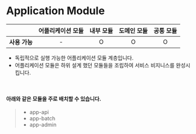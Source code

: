# Application Module

|           | **어플리케이션 모듈** | **내부 모듈** | **도메인 모듈** | **공통 모듈** |
|:---------:|:-------------:|:---------:|:----------:|:---------:|
| **사용 가능** |       -       |     O     |     O      |     O     |

- 독립적으로 실행 가능한 어플리케이션 모듈 계층입니다.
- 어플리케이션 모듈은 하위 설계 했던 모듈들을 조립하여 서비스 비지니스를 완성시킵니다.

<br />

#### 아래와 같은 모듈을 주로 배치할 수 있습니다.

> - app-api
> - app-batch
> - app-admin
